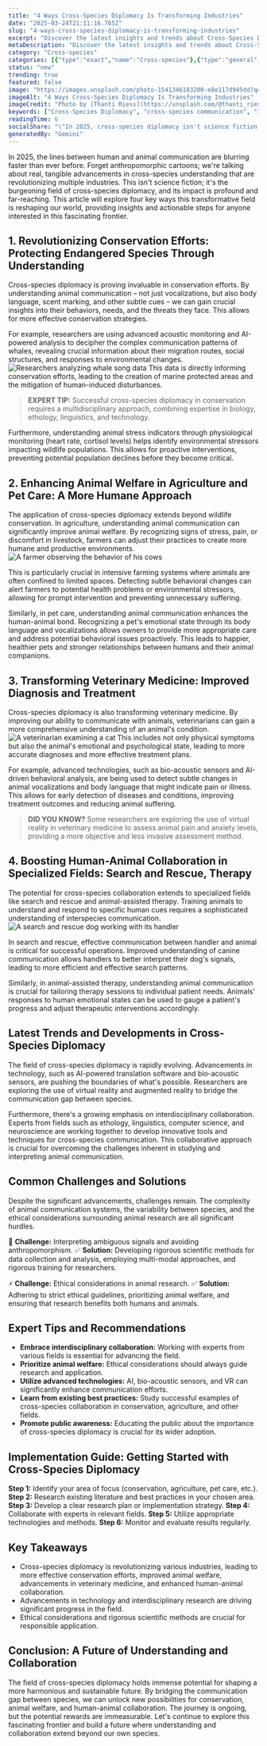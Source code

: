 ```yaml
---
title: "4 Ways Cross-Species Diplomacy Is Transforming Industries"
date: "2025-03-24T21:11:16.765Z"
slug: "4-ways-cross-species-diplomacy-is-transforming-industries"
excerpt: "Discover the latest insights and trends about Cross-Species Diplomacy. This comprehensive guide covers everything you need to know about Cross-Species Diplomacy in 2025."
metaDescription: "Discover the latest insights and trends about Cross-Species Diplomacy. This comprehensive guide covers everything you need to know about Cross-Species Dipl..."
category: "Cross-species"
categories: [{"type":"exact","name":"Cross-species"},{"type":"general","name":"Social Sciences"},{"type":"medium","name":"Political Science"},{"type":"specific","name":"Intergroup Communication"},{"type":"niche","name":"Animal Communication Models"}]
status: "new"
trending: true
featured: false
image: "https://images.unsplash.com/photo-1541346183200-e8e117d945dd?q=85&w=1200&fit=max&fm=webp&auto=compress"
imageAlt: "4 Ways Cross-Species Diplomacy Is Transforming Industries"
imageCredit: "Photo by [Thanti Riess](https://unsplash.com/@thanti_riess) on Unsplash"
keywords: ["Cross-Species Diplomacy", "cross-species communication", "interspecies diplomacy", "animal diplomacy", "talking to animals", "communicating with animals", "cross-species understanding", "interspecies relations books", "how to communicate with animals", "best books on animal communication"]
readingTime: 6
socialShare: "\"In 2025, cross-species diplomacy isn't science fiction – it's transforming industries.  Understanding animal communication isn't just about talking to animals; it's about building a more compassionate and sustainable world.\""
generatedBy: "Gemini"
---
```




In 2025, the lines between human and animal communication are blurring faster than ever before.  Forget anthropomorphic cartoons; we're talking about real, tangible advancements in cross-species understanding that are revolutionizing multiple industries. This isn't science fiction; it's the burgeoning field of cross-species diplomacy, and its impact is profound and far-reaching. This article will explore four key ways this transformative field is reshaping our world, providing insights and actionable steps for anyone interested in this fascinating frontier.

## 1. Revolutionizing Conservation Efforts:  Protecting Endangered Species Through Understanding

Cross-species diplomacy is proving invaluable in conservation efforts.  By understanding animal communication – not just vocalizations, but also body language, scent marking, and other subtle cues – we can gain crucial insights into their behaviors, needs, and the threats they face.  This allows for more effective conservation strategies.

For example, researchers are using advanced acoustic monitoring and AI-powered analysis to decipher the complex communication patterns of whales, revealing crucial information about their migration routes, social structures, and responses to environmental changes. ![Researchers analyzing whale song data](https://images.unsplash.com/photo-1529988885170-6dc8ce34ce6d?q=85&w=1200&fit=max&fm=webp&auto=compress) This data is directly informing conservation efforts, leading to the creation of marine protected areas and the mitigation of human-induced disturbances.

> **EXPERT TIP:**  Successful cross-species diplomacy in conservation requires a multidisciplinary approach, combining expertise in biology, ethology, linguistics, and technology.

Furthermore, understanding animal stress indicators through physiological monitoring (heart rate, cortisol levels) helps identify environmental stressors impacting wildlife populations. This allows for proactive interventions, preventing potential population declines before they become critical.

## 2. Enhancing Animal Welfare in Agriculture and Pet Care: A More Humane Approach

The application of cross-species diplomacy extends beyond wildlife conservation.  In agriculture, understanding animal communication can significantly improve animal welfare.  By recognizing signs of stress, pain, or discomfort in livestock, farmers can adjust their practices to create more humane and productive environments. ![A farmer observing the behavior of his cows](https://images.unsplash.com/photo-1542223533-bfa1cbd335b4?q=85&w=1200&fit=max&fm=webp&auto=compress)

This is particularly crucial in intensive farming systems where animals are often confined to limited spaces.  Detecting subtle behavioral changes can alert farmers to potential health problems or environmental stressors, allowing for prompt intervention and preventing unnecessary suffering.

Similarly, in pet care, understanding animal communication enhances the human-animal bond.  Recognizing a pet's emotional state through its body language and vocalizations allows owners to provide more appropriate care and address potential behavioral issues proactively. This leads to happier, healthier pets and stronger relationships between humans and their animal companions.

## 3. Transforming Veterinary Medicine:  Improved Diagnosis and Treatment

Cross-species diplomacy is also transforming veterinary medicine.  By improving our ability to communicate with animals, veterinarians can gain a more comprehensive understanding of an animal's condition. ![A veterinarian examining a cat](https://images.unsplash.com/photo-1541346183200-e8e117d945dd?q=85&w=1200&fit=max&fm=webp&auto=compress)  This includes not only physical symptoms but also the animal's emotional and psychological state, leading to more accurate diagnoses and more effective treatment plans.

For example, advanced technologies, such as bio-acoustic sensors and AI-driven behavioral analysis, are being used to detect subtle changes in animal vocalizations and body language that might indicate pain or illness. This allows for early detection of diseases and conditions, improving treatment outcomes and reducing animal suffering.

> **DID YOU KNOW?** Some researchers are exploring the use of virtual reality in veterinary medicine to assess animal pain and anxiety levels, providing a more objective and less invasive assessment method.

## 4.  Boosting Human-Animal Collaboration in Specialized Fields: Search and Rescue, Therapy

The potential for cross-species collaboration extends to specialized fields like search and rescue and animal-assisted therapy.  Training animals to understand and respond to specific human cues requires a sophisticated understanding of interspecies communication. ![A search and rescue dog working with its handler](https://images.unsplash.com/photo-1491396023581-4344e51fec5c?q=85&w=1200&fit=max&fm=webp&auto=compress)

In search and rescue, effective communication between handler and animal is critical for successful operations.  Improved understanding of canine communication allows handlers to better interpret their dog's signals, leading to more efficient and effective search patterns.

Similarly, in animal-assisted therapy, understanding animal communication is crucial for tailoring therapy sessions to individual patient needs.  Animals' responses to human emotional states can be used to gauge a patient's progress and adjust therapeutic interventions accordingly.

## Latest Trends and Developments in Cross-Species Diplomacy

The field of cross-species diplomacy is rapidly evolving.  Advancements in technology, such as AI-powered translation software and bio-acoustic sensors, are pushing the boundaries of what's possible.  Researchers are exploring the use of virtual reality and augmented reality to bridge the communication gap between species.

Furthermore, there's a growing emphasis on interdisciplinary collaboration.  Experts from fields such as ethology, linguistics, computer science, and neuroscience are working together to develop innovative tools and techniques for cross-species communication.  This collaborative approach is crucial for overcoming the challenges inherent in studying and interpreting animal communication.

## Common Challenges and Solutions

Despite the significant advancements, challenges remain.  The complexity of animal communication systems, the variability between species, and the ethical considerations surrounding animal research are all significant hurdles.

🔑 **Challenge:**  Interpreting ambiguous signals and avoiding anthropomorphism.
✅ **Solution:**  Developing rigorous scientific methods for data collection and analysis, employing multi-modal approaches, and rigorous training for researchers.

⚡ **Challenge:**  Ethical considerations in animal research.
✅ **Solution:**  Adhering to strict ethical guidelines, prioritizing animal welfare, and ensuring that research benefits both humans and animals.

## Expert Tips and Recommendations

* **Embrace interdisciplinary collaboration:**  Working with experts from various fields is essential for advancing the field.
* **Prioritize animal welfare:**  Ethical considerations should always guide research and application.
* **Utilize advanced technologies:**  AI, bio-acoustic sensors, and VR can significantly enhance communication efforts.
* **Learn from existing best practices:**  Study successful examples of cross-species collaboration in conservation, agriculture, and other fields.
* **Promote public awareness:**  Educating the public about the importance of cross-species diplomacy is crucial for its wider adoption.

## Implementation Guide:  Getting Started with Cross-Species Diplomacy

**Step 1:**  Identify your area of focus (conservation, agriculture, pet care, etc.).
**Step 2:**  Research existing literature and best practices in your chosen area.
**Step 3:**  Develop a clear research plan or implementation strategy.
**Step 4:**  Collaborate with experts in relevant fields.
**Step 5:**  Utilize appropriate technologies and methods.
**Step 6:**  Monitor and evaluate results regularly.

## Key Takeaways

* Cross-species diplomacy is revolutionizing various industries, leading to more effective conservation efforts, improved animal welfare, advancements in veterinary medicine, and enhanced human-animal collaboration.
* Advancements in technology and interdisciplinary research are driving significant progress in the field.
* Ethical considerations and rigorous scientific methods are crucial for responsible application.

## Conclusion: A Future of Understanding and Collaboration

The field of cross-species diplomacy holds immense potential for shaping a more harmonious and sustainable future. By bridging the communication gap between species, we can unlock new possibilities for conservation, animal welfare, and human-animal collaboration.  The journey is ongoing, but the potential rewards are immeasurable.  Let's continue to explore this fascinating frontier and build a future where understanding and collaboration extend beyond our own species.

